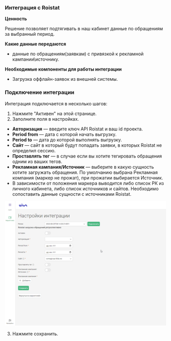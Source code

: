 ### Интеграция с Roistat <br />  

**Ценность**  <br />

Решение позволяет подтягивать в наш кабинет данные по обращениям за выбранный период.  <br />

**Какие данные передаются**   <br />
- данные по обращениям(заявкам) с привязкой к рекламной кампании\источнику.   <br /> 

**Необходимые компоненты для работы интеграции**  <br /> 
- Загрузка оффлайн-заявок из внешней системы.   <br /> 

### Подключение интеграции   <br />
Интеграция подключается в несколько шагов:  <br />

1. Нажмите "Активен" на этой странице.  <br />
2. Заполните поля в настройках.   <br />

- **Авторизация** — введите ключ API Roistat и ваш id проекта.    
- **Period from** — дата с которой начать выгрузку.  
- **Period to** — дата до которой выполнять выгрузку.  
- **Сайт** — сайт в который будут попадать заявки, в которых Roistat не определил сессию.  
- **Проставлять тег** — в случае если вы хотите тегировать обращения одним из ваших тегов.  
- **Рекламная кампания/Источник** — выберите в какую сущность хотите загружать обращения.
По умолчанию выбрана Рекламная компания (маркер не прожат), при прожатии выбирается Источник.
- В зависимости от положения маркера выводится либо список РК из личного кабинета, либо список источников и сайтов. Необходимо сопоставить данные сущности с источниками Roistat.
  
![image](roistat_2.gif)
 <br />

3. Нажмите сохранить.  


